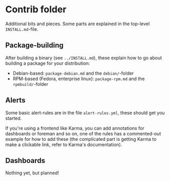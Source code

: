 # Contrib folder

Additional bits and pieces. Some parts are explained in the top-level `INSTALL.md`-file.

## Package-building
After building a binary (see `../INSTALL.md`), these explain how to go about building a package for your distribution:

- Debian-based: `package-debian.md` and the `debian/`-folder
- RPM-based (Fedora, enterprise linux): `package-rpm.md` and the `rpmbuild/`-folder

## Alerts

Some basic alert-rules are in the file `alert-rules.yml`, these should get you started.

If you're using a frontend like Karma, you can add annotations for dashboards or foreman and so on, one of the rules has a commented-out example for how to add these (the complicated part is getting Karma to make a clickable link, refer to Karma's documentation).

## Dashboards

Nothing yet, but planned!

